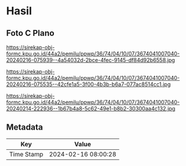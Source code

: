 # Hasil

## Foto C Plano

https://sirekap-obj-formc.kpu.go.id/44a2/pemilu/ppwp/36/74/04/10/07/3674041007040-20240216-075939--4a54032d-2bce-4fec-9145-df84d92b6558.jpg

https://sirekap-obj-formc.kpu.go.id/44a2/pemilu/ppwp/36/74/04/10/07/3674041007040-20240216-075535--42cfe1a5-3f00-4b3b-b6a7-077ac8514cc1.jpg

https://sirekap-obj-formc.kpu.go.id/44a2/pemilu/ppwp/36/74/04/10/07/3674041007040-20240214-222936--1b67b4a8-5c62-49e1-b8b2-30300aa4c132.jpg


## Metadata

| Key        | Value               |
| ---------- | ------------------- |
| Time Stamp | 2024-02-16 08:00:28 |



